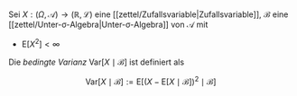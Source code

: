 Sei $X : (\Omega, \mathcal{A}) \to (\mathbb{R}, \mathcal{L})$ eine [[zettel/Zufallsvariable|Zufallsvariable]], $\mathcal{B}$ eine [[zettel/Unter-σ-Algebra|Unter-σ-Algebra]] von $\mathcal{A}$ mit
- $\text{E}[X^2] \lt \infty$

Die *bedingte Varianz* $\text{Var}[X \mid \mathcal{B}]$ ist definiert als

$$
	\text{Var}[X \mid \mathcal{B}] := \text{E}\left[ (X - \text{E}[X \mid \mathcal{B}])^2 \mid \mathcal{B} \right]
$$